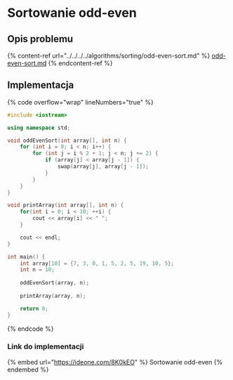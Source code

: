 # Sortowanie odd-even

## Opis problemu

{% content-ref url="../../../../algorithms/sorting/odd-even-sort.md" %}
[odd-even-sort.md](../../../../algorithms/sorting/odd-even-sort.md)
{% endcontent-ref %}

## Implementacja

{% code overflow="wrap" lineNumbers="true" %}
```cpp
#include <iostream>

using namespace std;

void oddEvenSort(int array[], int n) {
    for (int i = 0; i < n; i++) {
        for (int j = i % 2 + 1; j < n; j += 2) {
            if (array[j] < array[j - 1]) {
                swap(array[j], array[j - 1]);
            }
        }
    }
}

void printArray(int array[], int n) {
    for(int i = 0; i < 10; ++i) {
        cout << array[i] << " ";
    }

    cout << endl;
}

int main() {
    int array[10] = {7, 3, 0, 1, 5, 2, 5, 19, 10, 5};
    int n = 10;
    
    oddEvenSort(array, n);
    
    printArray(array, n);

    return 0;
}
```
{% endcode %}

### Link do implementacji

{% embed url="https://ideone.com/8K0kEO" %}
Sortowanie odd-even
{% endembed %}